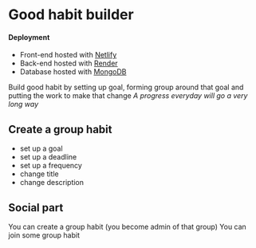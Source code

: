 # Good habit builder

#### Deployment
- Front-end hosted with [Netlify](https://habit-builder.netlify.app)
- Back-end hosted with [Render](https://habit-builder-server.onrender.com)
- Database hosted with [MongoDB](https://cloud.mongodb.com/)

Build good habit by setting up goal, forming group around that goal and putting the work to make that change
_A progress everyday will go a very long way_

## Create a group habit
- set up a goal
- set up a deadline
- set up a frequency
- change title
- change description

## Social part
You can create a group habit (you become admin of that group)
You can join some group habit
